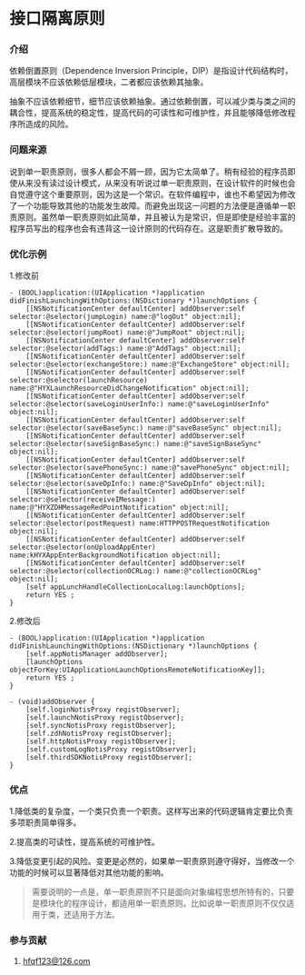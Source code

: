 <!--
 * @Author: hfqf123@126.com
 * @Date: 2023-01-09 08:38:46
 * @LastEditors: user.email
 * @LastEditTime: 2023-01-30 19:38:45
 * @FilePath: /软设流程图/app设计规范/软件设计原则(SOLID)/接口隔离原则(ISP)/README.md
 * @Description: 
 * 
 * Copyright (c) 2023 by hfqf123@126.com, All Rights Reserved. 
-->
# 接口隔离原则

### **介绍**
依赖倒置原则（Dependence Inversion Principle，DIP）是指设计代码结构时，高层模块不应该依赖低层模块，二者都应该依赖其抽象。

抽象不应该依赖细节，细节应该依赖抽象。通过依赖倒置，可以减少类与类之间的耦合性，提高系统的稳定性，提高代码的可读性和可维护性，并且能够降低修改程序所造成的风险。

### **问题来源**
说到单一职责原则，很多人都会不屑一顾，因为它太简单了。稍有经验的程序员即使从来没有读过设计模式，从来没有听说过单一职责原则，在设计软件的时候也会自觉遵守这个重要原则，因为这是一个常识。在软件编程中，谁也不希望因为修改了一个功能导致其他的功能发生故障。而避免出现这一问题的方法便是遵循单一职责原则。虽然单一职责原则如此简单，并且被认为是常识，但是即使是经验丰富的程序员写出的程序也会有违背这一设计原则的代码存在。这是职责扩散导致的。

### **优化示例**

1.修改前

```
- (BOOL)application:(UIApplication *)application didFinishLaunchingWithOptions:(NSDictionary *)launchOptions {
    [[NSNotificationCenter defaultCenter] addObserver:self selector:@selector(jumpLogin) name:@"logOut" object:nil];
    [[NSNotificationCenter defaultCenter] addObserver:self selector:@selector(jumpRoot) name:@"JumpRoot" object:nil];
    [[NSNotificationCenter defaultCenter] addObserver:self selector:@selector(addTags:) name:@"AddTags" object:nil];
    [[NSNotificationCenter defaultCenter] addObserver:self selector:@selector(exchangeStore:) name:@"ExchangeStore" object:nil];
    [[NSNotificationCenter defaultCenter] addObserver:self selector:@selector(launchResource) name:@"HYXLaunchResourceDidChangeNotification" object:nil];
    [[NSNotificationCenter defaultCenter] addObserver:self selector:@selector(saveLoginUserInfo:) name:@"saveLoginUserInfo" object:nil];
    [[NSNotificationCenter defaultCenter] addObserver:self selector:@selector(saveBaseSync:) name:@"saveBaseSync" object:nil];
    [[NSNotificationCenter defaultCenter] addObserver:self selector:@selector(saveSignBaseSync:) name:@"saveSignBaseSync" object:nil];
    [[NSNotificationCenter defaultCenter] addObserver:self selector:@selector(savePhoneSync:) name:@"savePhoneSync" object:nil];
    [[NSNotificationCenter defaultCenter] addObserver:self selector:@selector(saveDpInfo:) name:@"SaveDpInfo" object:nil];
    [[NSNotificationCenter defaultCenter] addObserver:self selector:@selector(receiveIMessage:) name:@"HYXZDHMessageRedPointNotification" object:nil];
    [[NSNotificationCenter defaultCenter] addObserver:self selector:@selector(postRequest) name:HTTPPOSTRequestNotification object:nil];
    [[NSNotificationCenter defaultCenter] addObserver:self selector:@selector(onUploadAppEnter) name:kHYXAppEnterBackgroundNotification object:nil];
    [[NSNotificationCenter defaultCenter] addObserver:self selector:@selector(collectionOCRLog:) name:@"collectionOCRLog" object:nil];
    [self appLunchHandleCollectionLocalLog:launchOptions];
    return YES ;
}
```

2.修改后

```
- (BOOL)application:(UIApplication *)application didFinishLaunchingWithOptions:(NSDictionary *)launchOptions {
    [self.appNotisManager addObserver];
    [launchOptions objectForKey:UIApplicationLaunchOptionsRemoteNotificationKey]];
    return YES ;
}

```

```
- (void)addObserver {
    [self.loginNotisProxy registObserver];
    [self.launchNotisProxy registObserver];
    [self.syncNotisProxy registObserver];
    [self.zdhNotisProxy registObserver];
    [self.httpNotisProxy registObserver];
    [self.customLogNotisProxy registObserver];
    [self.thirdSDKNotisProxy registObserver];
}
```

### **优点**

1.降低类的复杂度，一个类只负责一个职责。这样写出来的代码逻辑肯定要比负责多项职责简单得多。

2.提高类的可读性，提高系统的可维护性。

3.降低变更引起的风险。变更是必然的，如果单一职责原则遵守得好，当修改一个功能的时候可以显著降低对其他功能的影响。

>需要说明的一点是，单一职责原则不只是面向对象编程思想所特有的，只要是模块化的程序设计，都适用单一职责原则。比如说单一职责原则不仅仅适用于类，还适用于方法。

### **参与贡献**

1.  hfqf123@126.com

